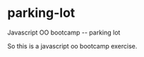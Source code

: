 parking-lot
===========

Javascript OO bootcamp -- parking lot


So this is a javascript oo bootcamp exercise.

